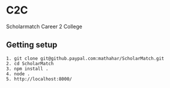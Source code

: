 # C2C

Scholarmatch Career 2 College 


Getting setup 
--------------------------------

    1. git clone git@github.paypal.com:mathahar/ScholarMatch.git
    2. cd ScholarMatch
    3. npm install .
    4. node .
    5. http://localhost:8000/
    
